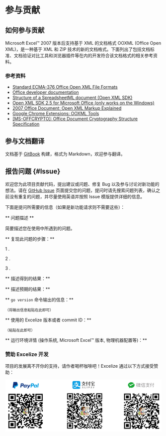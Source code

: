 # 参与贡献

## 如何参与贡献

Microsoft Excel™ 2007 版本后支持基于 XML 的文档格式 OOXML (Office Open XML)，是一种基于 XML 和 ZIP 技术的新的文档格式。下面列出了包括文档标准、文档验证对比工具和浏览器插件等在内的开发符合该文档格式的相关参考资料。

### 参考资料

* [Standard ECMA-376 Office Open XML File Formats](http://www.ecma-international.org/publications/standards/Ecma-376.htm)
* [Office developer documentation](https://msdn.microsoft.com/en-us/library/office/)
* [Structure of a SpreadsheetML document (Open XML SDK)](https://msdn.microsoft.com/en-us/library/office/gg278316.aspx)
* [Open XML SDK 2.5 for Microsoft Office (only works on the Windows)](https://www.microsoft.com/en-us/download/details.aspx?id=30425)
* [2007 Office Document: Open XML Markup Explained](https://www.microsoft.com/en-us/download/details.aspx?id=15359)
* [Google Chrome Extensions: OOXML Tools](https://chrome.google.com/webstore/detail/ooxml-tools/bjmmjfdegplhkefakjkccocjanekbapn)
* [[MS-OFFCRYPTO]: Office Document Cryptography Structure Specification](http://msdn.microsoft.com/en-us/library/cc313071.aspx)

## 参与文档翻译

文档基于 [GitBook](https://www.gitbook.com) 构建，格式为 Markdown，欢迎参与翻译。

## 报告问题 {#Issue}

欢迎您为此项目贡献代码，提出建议或问题、修复 Bug 以及参与讨论对新功能的想法。请在 [GitHub Issue](https://github.com/360EntSecGroup-Skylar/excelize/issues) 页面提交您的问题，提问时请先搜索问题列表，确认之前没有重复的问题，并尽量使用英语并按照 Issue 模版提供详细的信息。

下面是提问所需要的信息（如果是新功能请求则不需要这些）：

** 问题描述 **

简要描述您在使用中所遇到的问题。

** 复现此问题的步骤：**

1 .

2 .

3 .

** 描述得到的结果：**

** 描述预期的结果：**

** `go version` 命令输出的信息：**

```text
（将输出信息粘贴在此即可）
```

** 使用的 Excelize 版本或者 commit ID：**

```text
（粘贴在此即可）
```

** 运行环境详情 (操作系统, Microsoft Excel™ 版本, 物理机器配置等)：**

### 赞助 Excelize 开发

项目的发展离不开你的支持，请作者喝杯咖啡吧！Excelize 通过以下方式接受赞助：

[![赞助 Excelize 开发](./images/donate.png)](https://www.paypal.me/xuri)
